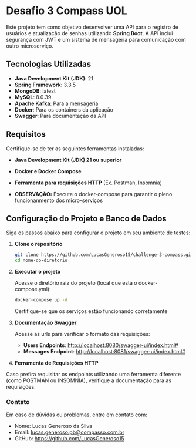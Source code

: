  # Desafio 3 Compass UOL
  
  Este projeto tem como objetivo desenvolver uma API para o registro de usuários e atualização de senhas utilizando **Spring Boot**. A API inclui segurança com JWT e um sistema de mensageria para comunicação com outro microserviço.
  
  ## Tecnologias Utilizadas
  
  - **Java Development Kit (JDK)**: 21
  - **Spring Framework**: 3.3.5
  - **MongoDB**: latest
  - **MySQL**: 8.0.39
  - **Apache Kafka**: Para a mensageria
  - **Docker**: Para os containers da aplicação
  - **Swagger**: Para documentação da API
  
  ## Requisitos
  
  Certifique-se de ter as seguintes ferramentas instaladas:
  
  - **Java Development Kit (JDK) 21 ou superior**
  - **Docker e Docker Compose**
  - **Ferramenta para requisições HTTP** (Ex. Postman, Insomnia)
  
  - **OBSERVAÇÃO:** Execute o docker-compose para garantir o pleno funcionanmento dos micro-serviços
  
  ## Configuração do Projeto e Banco de Dados
  Siga os passos abaixo para configurar o projeto em seu ambiente de testes:

1. **Clone o repositório**

   ```bash
   git clone https://github.com/LucasGeneroso15/challenge-3-compass.git
   cd nome-do-diretorio
   ```

2. **Executar o projeto**

   Acesse o diretório raiz do projeto (local que está o docker-compose.yml):
   ```bash
   docker-compose up -d
   ```
   Certifique-se que os serviços estão funcionando corretamente

3. **Documentação Swagger**

   Acesse as urls para verificar o formato das requisições:
    - **Users Endpoints**: [http://localhost:8080/swagger-ui/index.html#](http://localhost:8080/swagger-ui/index.html#)
    - **Messages Endpoint**: [http://localhost:8081/swagger-ui/index.html#](http://localhost:8081/swagger-ui/index.html#)

4. **Ferramenta de Requisições HTTP**

  Caso prefira requisitar os endpoints utilizando uma ferramenta diferente (como POSTMAN ou INSOMNIA), verifique a documentação para as requisições.

  ### Contato
  Em caso de dúvidas ou problemas, entre em contato com:
  
  * Nome: Lucas Generoso da Silva
  * Email: lucas.generoso.pb@compasso.com.br
  * GitHub: https://github.com/LucasGeneroso15

